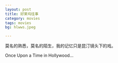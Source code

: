 ```yaml
---
layout: post
title: 好莱坞往事
category: movies
tags: movies
bg: hlwws.jpeg

---
```


莫名的熟悉，莫名的陌生，我的记忆只是昆汀镜头下的戏。



Once Upon a Time in Hollywood...

